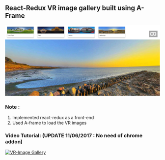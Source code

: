 ## React-Redux VR image gallery built using A-Frame

![ VR Gallery ](/screen1.png)

### Note :
1. Implemented react-redux as a front-end
2. Used A-frame to load the VR images

### Video Tutorial: (UPDATE 11/06/2017 : No need of chrome addon) 

[![VR-Image Gallery ](https://img.youtube.com/vi/9YNpkjSs79g/0.jpg)](https://www.youtube.com/watch?v=9YNpkjSs79g&feature=youtu.be)
